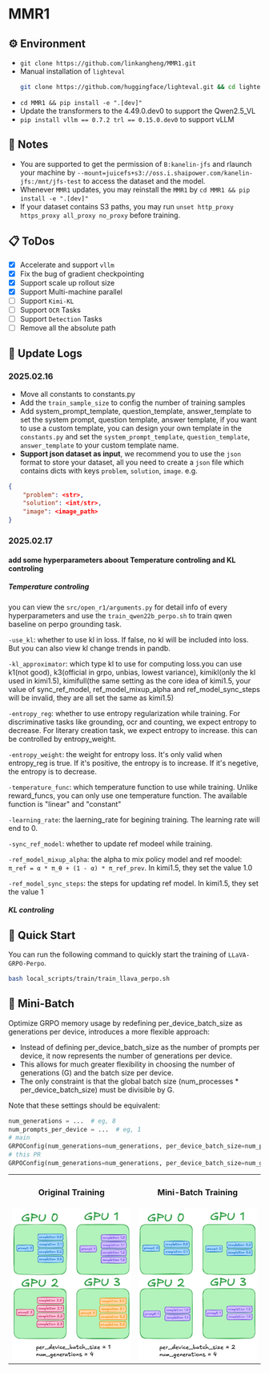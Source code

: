 # MMR1

## ⚙️ **Environment**

- `git clone https://github.com/linkangheng/MMR1.git`
- Manual installation of `lighteval`
  ```bash
  git clone https://github.com/huggingface/lighteval.git && cd lighteval && git checkout 4f381b352c0e467b5870a97d41cb66b487a2c503 && pip install ".[math]" && rm -rf lighteval
  ```
- `cd MMR1 && pip install -e ".[dev]"`
- Update the transformers to the 4.49.0.dev0 to support the Qwen2.5_VL
- `pip install vllm == 0.7.2 trl == 0.15.0.dev0` to support vLLM

## 🚨 **Notes**

- You are supported to get the permission of `B:kanelin-jfs` and rlaunch your machine by `--mount=juicefs+s3://oss.i.shaipower.com/kanelin-jfs:/mnt/jfs-test` to access the dataset and the model.
- Whenever `MMR1` updates, you may reinstall the `MMR1` by `cd MMR1 && pip install -e ".[dev]"`
- If your dataset contains S3 paths, you may run `unset http_proxy https_proxy all_proxy no_proxy` before training.

## 📋 **ToDos**

- [x] Accelerate and support `vllm`
- [x] Fix the bug of gradient checkpointing
- [x] Support scale up rollout size
- [x] Support Multi-machine parallel
- [ ] Support `Kimi-KL`
- [ ] Support `OCR` Tasks
- [ ] Support `Detection` Tasks
- [ ] Remove all the absolute path

## 📅 **Update Logs**
### 2025.02.16
- Move all constants to constants.py
- Add the `train_sample_size` to config the number of training samples
- Add system_prompt_template, question_template, answer_template to set the system prompt, question template, answer template, if you want to use a custom template, you can design your own template in the `constants.py` and set the `system_prompt_template`, `question_template`, `answer_template` to your custom template name.
- **Support json dataset as input**, we recommend you to use the `json` format to store your dataset, all you need to create a `json` file which contains dicts with keys `problem`, `solution`, `image`. e.g.
```json
{
    "problem": <str>,
    "solution": <int/str>,
    "image": <image_path>
}
```
### 2025.02.17
#### add some hyperparameters aboout Temperature controling and KL controling
##### Temperature controling

you can view the ```src/open_r1/arguments.py``` for detail info of every hyperparameters and use the ```train_qwen22b_perpo.sh``` to train qwen baseline on perpo grounding task. 

`-use_kl`: whether to use kl in loss. If false, no kl will be included into loss. But you can also view kl change trends in pandb.

`-kl_approximator`: which type kl to use for computing loss.you can use k1(not good), k3(official in grpo, unbias, lowest variance), 
kimikl(only the kl used in kimi1.5), kimifull(the same setting as the core idea of kimi1.5, 
your value of sync_ref_model, ref_model_mixup_alpha and ref_model_sync_steps will be invalid, they are all set the same as kimi1.5)

`-entropy_reg`: whether to use entropy regularization while training. For discriminative tasks like grounding, ocr and counting, we expect entropy to decrease.
For literary creation task, we expect entropy to increase. this can be controlled by entropy_weight.

`-entropy_weight`: the weight for entropy loss. It's only valid when entropy_reg is true. If it's positive, the entropy is to increase. If it's negetive, the entropy is to decrease.

`-temperature_func`: which temperature function to use while training. Unlike reward_funcs, you can only use one temperature function. The available function is "linear" and "constant"

`-learning_rate`: the laerning_rate for begining training. The learning rate will end to 0.

`-sync_ref_model`: whether to update ref modeel while training.

`-ref_model_mixup_alpha`: the alpha to mix policy model and ref moodel: `π_ref = α * π_θ + (1 - α) * π_ref_prev`. In kimi1.5, they set the value 1.0

`-ref_model_sync_steps`: the steps for updating ref model. In kimi1.5, they set the value 1

##### KL controling

## 🚀 **Quick Start**

You can run the following command to quickly start the training of `LLaVA-GRPO-Perpo`.

```bash
bash local_scripts/train/train_llava_perpo.sh
```

## 🥩 **Mini-Batch**
Optimize GRPO memory usage by redefining per_device_batch_size as generations per device, introduces a more flexible approach:

- Instead of defining per_device_batch_size as the number of prompts per device, it now represents the number of generations per device.
- This allows for much greater flexibility in choosing the number of generations (G) and the batch size per device.
- The only constraint is that the global batch size (num_processes * per_device_batch_size) must be divisible by G.

Note that these settings should be equivalent:

```python
num_generations = ...  # eg, 8
num_prompts_per_device = ...  # eg, 1
# main
GRPOConfig(num_generations=num_generations, per_device_batch_size=num_prompts_per_device, ...)
# this PR
GRPOConfig(num_generations=num_generations, per_device_batch_size=num_generations*num_prompts_per_device, ...)
```

<table align="center" cellpadding="0" cellspacing="0">
  <tr>
    <td align="center"><h3>Original Training</h3></td>
    <td align="center"><h3>Mini-Batch Training</h3></td>
  </tr>
  <tr>
    <td><img src="./assets/original_training.png"></td>
    <td><img src="./assets/mini_batch_training.png"></td>
  </tr>
</table>
